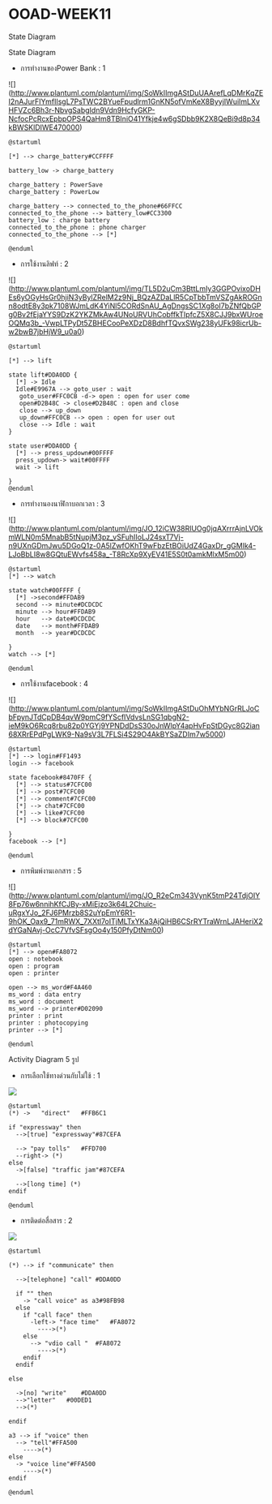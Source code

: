 # OOAD-WEEK11
State Diagram

State Diagram
* การทำงานของPower Bank : 1

![]
(http://www.plantuml.com/plantuml/img/SoWkIImgAStDuUAArefLqDMrKqZEI2nAJurFIYmfIIsgL7PsTWC2BYueFpudlrm1GnKN5ofVmKeX8ByyjIWuiImLXvHFVZc6Bh3r-NbvgSabgIdn9Vdn9HcfyGKP-NcfocPcRcxEpbpOPS4QaHm8TBIniO41Yfkje4w6gSDbb9K2X8QeBi9d8p34kBWSKlDIWE470000)

```
@startuml

[*] --> charge_battery#CCFFFF

battery_low -> charge_battery

charge_battery : PowerSave
charge_battery : PowerLow

charge_battery --> connected_to_the_phone#66FFCC
connected_to_the_phone --> battery_low#CC3300
battery_low : charge battery
connected_to_the_phone : phone charger
connected_to_the_phone --> [*]

@enduml

```
* การใช้งานลิฟท์ : 2


![]
(http://www.plantuml.com/plantuml/img/TL5D2uCm3BttLmIy3GGPOvixoDHEs6yOGyHsGr0hjiN3yBylZRelM2z9Nj_BQzAZDaLlR5CpTbbTmVSZgAkROGnn8odtE8y3pk7108WJmLdK4YiNl5CORdSnAU_AgDngsSC1Xg8oI7bZNfQbGPg0Bv2fEjaYYS9DzK2YKZMkAw4UNoURVUhCobffkTIpfcZ5X8CJJ9bxWUroeOQMq3b_-VwpLTPyDt5ZBHECooPeXDzD8BdhfTQvxSWg238yUFk98icrUb-w2bwB7jbHjW9_u0a0)


```
@startuml

[*] --> lift

state lift#DDA0DD {
  [*] -> Idle
  Idle#E9967A --> goto_user : wait
   goto_user#FFC0CB -d-> open : open for user come
   open#D2B48C -> close#D2B48C : open and close 
   close --> up_down 
   up_down#FFC0CB --> open : open for user out
   close --> Idle : wait
}

state user#DDA0DD {
  [*] --> press_updown#00FFFF
  press_updown-> wait#00FFFF
  wait -> lift

}
@enduml
```
* การทำงานองนาฬิกาบอกเวลา : 3

![]
(http://www.plantuml.com/plantuml/img/JO_12iCW38RlUOg0jqAXrrrAjnLVOkmWLN0m5MnabB5tNupjM3pz_vSFuhIIoLJ24sxT7Vj-n9UXnGDmJwu5DGoQ1z-0A5lZwfOKhT9wFbzEtBOiUdZ4GaxDr_gGMIk4-LJoBbLI8w8GQtuEWvfs458a_-T8RcXp9XyEV41E5S0t0amkMlxM5m00)


```
@startuml
[*] --> watch

state watch#00FFFF {
  [*] ->second#FFDAB9
  second --> minute#DCDCDC 
  minute --> hour#FFDAB9 
  hour   --> date#DCDCDC
  date   --> month#FFDAB9 
  month  --> year#DCDCDC

}
watch --> [*]

@enduml
```

* การใช้งานfacebook : 4

![]
(http://www.plantuml.com/plantuml/img/SoWkIImgAStDuOhMYbNGrRLJoCbFpynJTdCpDB4qvW9pmC9fYScfIVdvsLnSG1qbgN2-ieM9kO6Rcq8rbu82p0YGYj9YPNDdDsS30oJnWlpY4apHvFpStDGyc8G2ian68XRrEPdPgLWK9-Na9sV3L7FLSi4S29O4AkBYSaZDIm7w5000)


```
@startuml
[*] --> login#FF1493
login --> facebook

state facebook#8470FF {
  [*] --> status#7CFC00
  [*] --> post#7CFC00
  [*] --> comment#7CFC00 
  [*] --> chat#7CFC00
  [*] --> like#7CFC00 
  [*] --> block#7CFC00

}
facebook --> [*]

@enduml
```

* การพิมพ์งานเอกสาร : 5

![]
(http://www.plantuml.com/plantuml/img/JO_R2eCm343VynK5tmP24TdjOIY8Fp76w6nnihKfCJBy-xMiEjzo3k64L2Chuic-uRgxYJo_2FJ6PMrzb8S2uYpEmY6R1-9hOK_Oax9_71mRWX_7XXtl7oITjMLTxYKa3AjQiHB6CSrRYTraWrnLJAHeriX2dYGaNAvj-OcC7VfvSFsgOo4y150PfyDtNm00)

```
@startuml
[*] --> open#FA8072
open : notebook
open : program
open : printer

open --> ms_word#F4A460
ms_word : data entry
ms_word : document
ms_word --> printer#D02090
printer : print
printer : photocopying
printer --> [*]

@enduml
```

Activity Diagram 5 รูป

 * การเลือกใช้ทางด่วนกับไม่ใช้ : 1
 
 ![](http://www.plantuml.com/plantuml/img/NOzD3e9034RNz1JDi54J4jo8AuAYN8Auc407nmm_cIbHRc_5bQxQz7rzJOl0slFSEzZijfZa4QhMUcfOHN5LdG_b7i0QLFIQF8Nmr8j2ljC0Y4cIr-ndkltG-9YLr-eKmJU1Qj8BykXSM8sNB4rNucrtP-5o5iW5-WppscXfHSXU6sCRVEZ-trYxSUYGRI-vTNbehG4efCeRRm00)
 
```
@startuml
(*) ->	 "direct"	#FFB6C1

if "expressway" then
  -->[true] "expressway"#87CEFA	

  --> "pay tolls"	#FFD700
  --right-> (*)
else
  ->[false] "traffic jam"#87CEFA	

  -->[long time] (*)
endif

@enduml
```

* การติดต่อสื่อสาร : 2

![](http://www.plantuml.com/plantuml/img/XL71QiCm33tFNo6SopOeU2jZwQKqnSrFb1rCgb23Oez4RN-_icEwzb1c30RflQVtvCt4RkJJG4gzlh_1Oh46tuFkuZ2SWkySemO-Ob0AKdFFIFXxZ05_1EI8z4jbRMEibRxSn2q4a2Dg6GNdw3jHSXEuPRMgs-sg5W3IX1cNHoPSxpgyuui2OSz99dM0_O0oiMrgy_rP4CcNE1FtkN3Jp7v1dmy-GjR-ZnWElbT_hyfAAVPw7wB4lOoUyJwla3KXCuvIDSRkxCTSdINLhAJSyhRMieQIB_kJXPAkshRvCaOzc2f9SeZ40_81dq3dIHjvvIkl)

```
@startuml

(*) --> if "communicate" then

  -->[telephone] "call"	#DDA0DD
  
  if "" then
    -> "call voice" as a3#98FB98
  else
    if "call face" then
      -left-> "face time"	#FA8072
        ---->(*)
    else
      --> "vdio call "	#FA8072
        ---->(*)
    endif
  endif
  
else

  ->[no] "write"	#DDA0DD
  -->"letter"	#00DED1
  -->(*)
  
endif

a3 --> if "voice" then
  --> "tell"#FFA500
    ---->(*)
else
  -> "voice line"#FFA500
    ---->(*)
endif

@enduml
```












